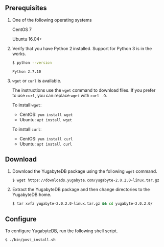 ## Prerequisites

1. One of the following operating systems

    <i class="icon-centos"></i> CentOS 7

    <i class="icon-ubuntu"></i> Ubuntu 16.04+

2. Verify that you have Python 2 installed. Support for Python 3 is in the works.

    ```sh
    $ python --version
    ```

    ```
    Python 2.7.10
    ```

3. `wget` or `curl` is available.

    The instructions use the `wget` command to download files. If you prefer to use `curl`, you can replace `wget` with `curl -O`.

    To install `wget`:

    - CentOS: `yum install wget`
    - Ubuntu: `apt install wget`

    To install `curl`:

    - CentOS: `yum install curl`
    - Ubuntu: `apt install curl`

## Download

1. Download the YugabyteDB package using the following `wget` command.

    ```sh
    $ wget https://downloads.yugabyte.com/yugabyte-2.0.2.0-linux.tar.gz
    ```

2. Extract the YugabyteDB package and then change directories to the YugabyteDB home.

    ```sh
    $ tar xvfz yugabyte-2.0.2.0-linux.tar.gz && cd yugabyte-2.0.2.0/
    ```

## Configure

To configure YugabyteDB, run the following shell script.

```sh
$ ./bin/post_install.sh
```

